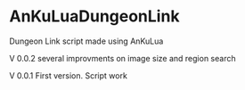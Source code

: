 # AnKuLuaDungeonLink
Dungeon Link script made using AnKuLua

V 0.0.2
several improvments on image size and region search

V 0.0.1
First version.
Script work

